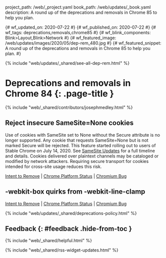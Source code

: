 project_path: /web/_project.yaml
book_path: /web/updates/_book.yaml
description: A round up of the deprecations and removals in Chrome 85 to help you plan.

{# wf_updated_on: 2020-07-22 #}
{# wf_published_on: 2020-07-22 #}
{# wf_tags: deprecations,removals,chrome85 #}
{# wf_blink_components: Blink>Layout,Blink>Network #}
{# wf_featured_image: /web/updates/images/2020/05/dep-rem_480.jpg #}
{# wf_featured_snippet: A round up of the deprecations and removals in Chrome 85 to help you plan. #}

{% include "web/updates/_shared/see-all-dep-rem.html" %}

# Deprecations and removals in Chrome 84 {: .page-title }

{% include "web/_shared/contributors/josephmedley.html" %}

## Reject insecure SameSite=None cookies

Use of cookies with SameSite set to None without the Secure attribute is no
longer supported. Any cookie that requests SameSite=None but is not marked
Secure will be rejected. This feature started rolling out to users of Stable
Chrome on July 14, 2020. See [SameSite
Updates](https://www.chromium.org/updates/same-site) for a full timeline and
details. Cookies delivered over plaintext channels may be cataloged or modified
by network attackers. Requiring secure transport for cookies intended for
cross-site usage reduces this risk.

[Intent to Remove](https://groups.google.com/a/chromium.org/g/blink-dev/c/6KhRNH3PrvU/m/Xz6YyNXbAQAJ) &#124;
[Chrome Platform Status](https://www.chromestatus.com/feature/5633521622188032) &#124;
[Chromium Bug](https://crbug.com/954551)


## -webkit-box quirks from -webkit-line-clamp

[Intent to Remove]() &#124;
[Chrome Platform Status](https://www.chromestatus.com/feature/5680142707851264) &#124;
[Chromium Bug](https://crbug.com/305376)

{% include "web/updates/_shared/deprecations-policy.html" %}

## Feedback {: #feedback .hide-from-toc }

{% include "web/_shared/helpful.html" %}

{% include "web/_shared/rss-widget-updates.html" %}
